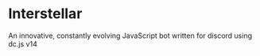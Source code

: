 # Interstellar
 An innovative, constantly evolving JavaScript bot written for discord using dc.js v14 
